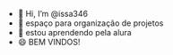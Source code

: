 - 👋 Hi, I’m @issa346
- 👀 espaço para organização de projetos
- 🌱 estou aprendendo pela alura
- 😄 BEM VINDOS!


<!---
issa346/issa346 is a ✨ special ✨ repository because its `README.md` (this file) appears on your GitHub profile.
You can click the Preview link to take a look at your changes.
--->
